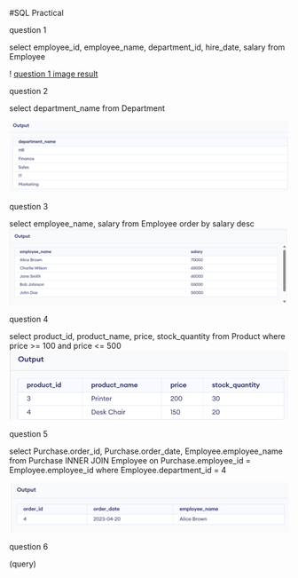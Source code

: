 #SQL Practical

question 1

select employee_id, employee_name, department_id, hire_date, salary from Employee

! [question 1 image result](/img/question_1.png)

question 2

select department_name from Department

![question 2 image result](/img/question_2.png)

question 3

select employee_name, salary from Employee order by salary desc
![question 3 image result](/img/question_3.png)

question 4

select product_id, product_name, price, stock_quantity from Product where price >= 100 and price <= 500
![question 4 image result](/img/question_4.png)

question 5

select Purchase.order_id, Purchase.order_date, Employee.employee_name
from Purchase 
INNER JOIN Employee on Purchase.employee_id = Employee.employee_id
where Employee.department_id = 4

![question 5 image result](/img/question_5.png)

question 6

(query)

